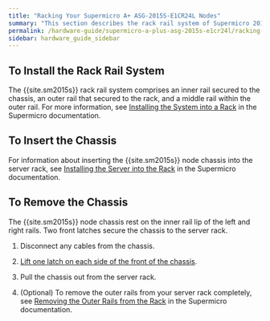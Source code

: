 ```yaml
---
title: "Racking Your Supermicro A+ ASG-2015S-E1CR24L Nodes"
summary: "This section describes the rack rail system of Supermicro 2015S nodes and how to install the nodes in a data center."
permalink: /hardware-guide/supermicro-a-plus-asg-2015s-e1cr24l/racking-nodes.html
sidebar: hardware_guide_sidebar
---
```


## To Install the Rack Rail System
The {{site.sm2015s}} rack rail system comprises an inner rail secured to the chassis, an outer rail that secured to the rack, and a middle rail within the outer rail. For more information, see [Installing the System into a Rack](https://www.supermicro.com/manuals/superstorage/MNL-2628.pdf#page=24) in the Supermicro documentation.

## To Insert the Chassis
For information about inserting the {{site.sm2015s}} node chassis into the server rack, see [Installing the Server into the Rack](https://www.supermicro.com/manuals/superstorage/MNL-2628.pdf#page=28) in the Supermicro documentation.


## To Remove the Chassis
The {{site.sm2015s}} node chassis rest on the inner rail lip of the left and right rails. Two front latches secure the chassis to the server rack.

1. Disconnect any cables from the chassis. 

1. [Lift one latch on each side of the front of the chassis](https://www.supermicro.com/manuals/superstorage/MNL-2628.pdf#page=29).

1. Pull the chassis out from the server rack.

1. (Optional) To remove the outer rails from your server rack completely, see [Removing the Outer Rails from the Rack](https://www.supermicro.com/manuals/superstorage/MNL-2628.pdf#page=30) in the Supermicro documentation.
